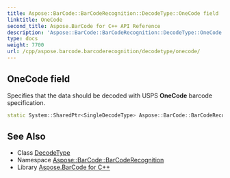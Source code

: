 ```yaml
---
title: Aspose::BarCode::BarCodeRecognition::DecodeType::OneCode field
linktitle: OneCode
second_title: Aspose.BarCode for C++ API Reference
description: 'Aspose::BarCode::BarCodeRecognition::DecodeType::OneCode field. Specifies that the data should be decoded with USPS OneCode barcode specification in C++.'
type: docs
weight: 7700
url: /cpp/aspose.barcode.barcoderecognition/decodetype/onecode/
---
```

## OneCode field


Specifies that the data should be decoded with USPS **OneCode** barcode specification.

```cpp
static System::SharedPtr<SingleDecodeType> Aspose::BarCode::BarCodeRecognition::DecodeType::OneCode
```




## See Also

* Class [DecodeType](../)
* Namespace [Aspose::BarCode::BarCodeRecognition](../../)
* Library [Aspose.BarCode for C++](../../../)

